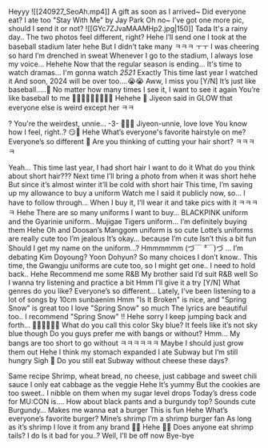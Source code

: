 Heyyy
![[240927_SeoAh.mp4]]
A gift as soon as I arrived~
Did everyone eat?
I ate too
"Stay With Me" by Jay Park
Oh no~
I’ve got one more pic, should I send it or not?
![[GYc7ZJvaMAAMHp2.jpg|150]]
Tada
It's a rainy day..
The two photos feel different, right?
Hehe
I’ll send one I took at the baseball stadium later hehe
But I didn’t take many ㅋㅋㅋ ㅜㅜ
I was cheering so hard
I’m drenched in sweat
Whenever I go to the stadium, I always lose my voice…
Hehehe
Now that the regular season is ending…
It's time to watch dramas…
I'm gonna watch *2521*
Exactly
This time last year
I watched it
And soon, 2024 will be over too….😭😭
Aww, I miss you 
[Y/N] 
It’s just like baseball…..🫠
No matter how many times I see it, I want to see it again
You’re like baseball to me 💓💓💓💓💓😆😆😆😆
Hehehe
🌊 Jiyeon said in GLOW that everyone else is weird except her ㅋㅋ

?
You're the weirdest, unnie…
-3-
🤍🤍🤍
Jiyeon-unnie, love love
You know how I feel, right..? 😏💓
Hehe
What’s
everyone's
favorite hairstyle on me?
Everyone’s
so different
🌊 Are you thinking of cutting your hair short? ㅋㅋㅋㅋ

Yeah…
This time last year, I had short hair
I want to do it
What do you think about short hair???
Next time I’ll bring a photo from when it was short hehe
But since it’s almost
winter
it’ll be cold with short hair
This time, I’m saving up my allowance to buy a uniform
Watch me
I said it publicly now, so…
I have to follow through…
When I buy it, I’ll wear it and take pics with it
ㅋㅋㅋㅋ
Hehe
There are so many uniforms I want to buy…
BLACKPINK uniform and the Gyarinie uniform..
Mujigae Tigers uniform…
I’m definitely buying them
Hehe
Oh and Doosan’s
Manggom uniform
is so cute
Lotte’s uniforms are really cute too
I’m jealous
It’s okay… because I’m cute
Isn’t this a bit fun
Should I get my name on the uniform…?
Hmmmmmm
(づ￣ ³￣)づ … I’m debating
Kim Doyoung? Yoon Dohyun? So many choices
I don’t know..
This time,
the Gwangju uniforms are cute too, so I might get one..
I need
to hold back..
Hehe
Recommend me some R&B
My brother said I’d suit R&B well
So I wanna try listening
and practice a bit
Hmm
I’ll give it a try
[Y/N] What genres
do you like?
Everyone’s
so different…
Lately, I’ve been listening to a lot of songs by 10cm sunbaenim
Hmm
"Is It Broken"
is nice, and
"Spring Snow" is great too
I love "Spring Snow" so much
The lyrics are beautiful too..
I recommend "Spring Snow" !!
Hehe sorry
I keep jumping back and forth…
🩵🩵🩵🩵🩵🩵
What do you call this color
Sky blue?
It feels like
it’s not sky blue though
Do you guys prefer me with bangs or without?
Hmm…
My bangs are too short to go without
ㅋㅋㅋㅋㅋㅋ
Maybe I should just grow them out
Hehe
I think my stomach expanded
I ate Subway but
I’m still hungry
Sigh
🌊 Do you still eat Subway without cheese these days?

Same recipe
Shrimp, wheat bread, no cheese, just cabbage and sweet chili sauce
I only eat cabbage as the veggie
Hehe
It’s yummy
But the cookies are too sweet..
I nibble on them when my sugar level drops
Today’s dress code for MU:CON is….
How about black pants and a burgundy top?
Sounds cute
Burgundy…
Makes me wanna eat a burger
This is fun
Hehe
What’s everyone’s favorite burger?
Mine’s shrimp
I’m a shrimp burger fan
As long as it’s shrimp
I love it from any brand 🤤🤤
Hehe
🍤🍤
Does anyone eat shrimp tails?
I do
Is it bad for you..?
Well, I’ll be off now
Bye-bye